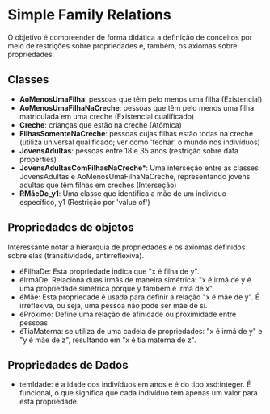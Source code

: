 # Simple Family Relations
O objetivo é compreender de forma didática a definição de conceitos por meio de restrições sobre propriedades e, também, os axiomas sobre propriedades.
## Classes
- **AoMenosUmaFilha**: pessoas que têm pelo menos uma filha (Existencial)
- **AoMenosUmaFilhaNaCreche**: pessoas que têm pelo menos uma filha matriculada em uma creche (Existencial qualificado)
- **Creche**: crianças que estão na creche (Atômica)
- **FilhasSomenteNaCreche**: pessoas cujas filhas estão todas na creche (utiliza universal qualificado; ver como 'fechar' o mundo nos indivíduos)
- **JovensAdultas**: pessoas entre 18 e 35 anos (restrição sobre data properties)
- **JovensAdultasComFilhasNaCreche***: Uma interseção entre as classes JovensAdultas e AoMenosUmaFilhaNaCreche, representando jovens adultas que têm filhas em creches (Interseção)
- **RMãeDe_y1**: Uma classe que identifica a mãe de um indivíduo específico, y1 (Restrição por 'value of')
## Propriedades de objetos
Interessante notar a hierarquia de propriedades e os axiomas definidos sobre elas (transitividade, antirreflexiva).
- éFilhaDe: Esta propriedade indica que "x é filha de y". 
- éIrmãDe: Relaciona duas irmãs de maneira simétrica: "x é irmã de y é uma propriedade simétrica porque y também é irmã de x".
- éMãe: Esta propriedade é usada para definir a relação "x é mãe de y". É irreflexiva, ou seja, uma pessoa não pode ser mãe de si.
- éPróximo: Define uma relação de afinidade ou proximidade entre pessoas
- éTiaMaterna: se utiliza de uma cadeia de propriedades: "x é irmã de y" e "y é mãe de z", resultando em "x é tia materna de z". 
## Propriedades de Dados
- temIdade: é a idade dos indivíduos em anos e é do tipo xsd:integer. É funcional, o que significa que cada indivíduo tem apenas um valor para esta propriedade.
